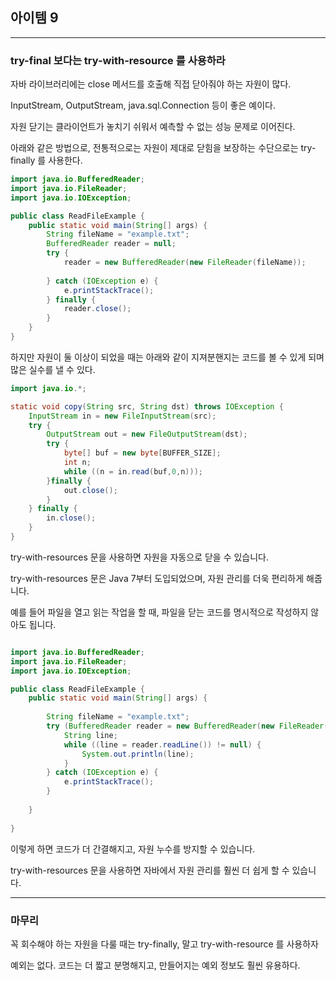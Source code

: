 
## 아이템 9

---

### try-final 보다는 try-with-resource 를 사용하라

자바 라이브러리에는 close 메서드를 호출해 직접 닫아줘야 하는 자원이 많다.

InputStream, OutputStream, java.sql.Connection 등이 좋은 예이다. 

자원 닫기는 클라이언트가 놓치기 쉬워서 예측할 수 없는 성능 문제로 이어진다.

아래와 같은 방법으로, 전통적으로는 자원이 제대로 닫힘을 보장하는 수단으로는 try-finally 를 사용한다.

```java
import java.io.BufferedReader;
import java.io.FileReader;
import java.io.IOException;

public class ReadFileExample {
    public static void main(String[] args) {
        String fileName = "example.txt";
        BufferedReader reader = null;
        try {
            reader = new BufferedReader(new FileReader(fileName));
    
        } catch (IOException e) {
            e.printStackTrace();
        } finally {
            reader.close();
        }
    }
}
```


하지만 자원이 둘 이상이 되었을 때는 아래와 같이 지져분핸지는 코드를 볼 수 있게 되며
많은 실수를 낼 수 있다.

```java
import java.io.*;

static void copy(String src, String dst) throws IOException {
    InputStream in = new FileInputStream(src);
    try {
        OutputStream out = new FileOutputStream(dst);
        try {
            byte[] buf = new byte[BUFFER_SIZE];
            int n;
            while ((n = in.read(buf,0,n)));
        }finally {
            out.close();
        }
    } finally {
        in.close();
    }
}
```


try-with-resources 문을 사용하면 자원을 자동으로 닫을 수 있습니다. 

try-with-resources 문은 Java 7부터 도입되었으며, 
자원 관리를 더욱 편리하게 해줍니다. 

예를 들어 파일을 열고 읽는 작업을 할 때, 파일을 닫는 코드를 명시적으로 작성하지 않아도 됩니다.

```java

import java.io.BufferedReader;
import java.io.FileReader;
import java.io.IOException;

public class ReadFileExample {
    public static void main(String[] args) {
        
        String fileName = "example.txt";
        try (BufferedReader reader = new BufferedReader(new FileReader(fileName))) {
            String line;
            while ((line = reader.readLine()) != null) {
                System.out.println(line);
            }
        } catch (IOException e) {
            e.printStackTrace();
        }
        
    }
    
}

```
이렇게 하면 코드가 더 간결해지고, 자원 누수를 방지할 수 있습니다. 

try-with-resources 문을 사용하면 자바에서 자원 관리를 훨씬 더 쉽게 할 수 있습니다.



---


### 마무리

꼭 회수해야 하는 자원을 다룰 때는 try-finally, 말고 try-with-resource 를 사용하자

예외는 없다. 코드는 더 짧고 분명해지고, 만들어지는 예외 정보도 훨씬 유용하다.